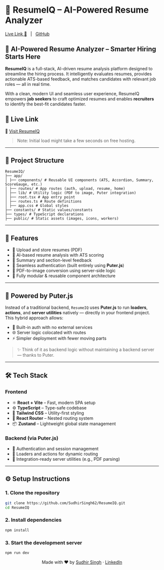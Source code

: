 # 🧠 ResumeIQ – AI-Powered Resume Analyzer

[Live Link 🔗](https://resume-iq-rho.vercel.app/) &nbsp;&nbsp;|&nbsp;&nbsp; [GitHub](https://github.com/SudhirSingh62/ResumeIQ)

## 💼 AI-Powered Resume Analyzer – Smarter Hiring Starts Here

**ResumeIQ** is a full-stack, AI-driven resume analysis platform designed to streamline the hiring process. It intelligently evaluates resumes, provides actionable ATS-based feedback, and matches candidates with relevant job roles — all in real time.

With a clean, modern UI and seamless user experience, ResumeIQ empowers **job seekers** to craft optimized resumes and enables **recruiters** to identify the best-fit candidates faster.

## 🚀 Live Link

🔗 [Visit ResumeIQ](https://resume-iq-rho.vercel.app/)

> Note: Initial load might take a few seconds on free hosting.

---

## 📂 Project Structure
```
ResumeIQ/
├── app/
│ ├── components/ # Reusable UI components (ATS, Accordion, Summary, ScoreGauge, etc.)
│ ├── routes/ # App routes (auth, upload, resume, home)
│ ├── lib/ # Utility logic (PDF to image, Puter integration)
│ ├── root.tsx # App entry point
│ ├── routes.ts # Route definitions
│ ├── app.css # Global styles
├── constants/ # Static values/constants
├── types/ # TypeScript declarations
├── public/ # Static assets (images, icons, workers)
```
---

## 🚀 Features

- 📄 Upload and store resumes (PDF)
- 🤖 AI-based resume analysis with ATS scoring
- 🧠 Summary and section-level feedback
- 🔐 Seamless authentication (built entirely using **Puter.js**)
- 💾 PDF-to-image conversion using server-side logic
- 🧩 Fully modular & reusable component architecture

---

## 🧠 Powered by Puter.js

Instead of a traditional backend, `ResumeIQ` uses **Puter.js** to run **loaders**, **actions**, and **server utilities** natively — directly in your frontend project. This hybrid approach allows:

- 🔐 Built-in auth with no external services
- 🌐 Server logic colocated with routes
- ⚡ Simpler deployment with fewer moving parts

> ✨ Think of it as backend logic without maintaining a backend server — thanks to Puter.

---

## 🛠️ Tech Stack

### Frontend
- ⚛️ **React + Vite** – Fast, modern SPA setup
- ⚙️ **TypeScript** – Type-safe codebase
- 🎨 **Tailwind CSS** – Utility-first styling
- 🧭 **React Router** – Nested routing system
- 📦 **Zustand** – Lightweight global state management

### Backend (via Puter.js)
- 🔐 Authentication and session management
- 🔄 Loaders and actions for dynamic routing
- 🧠 Integration-ready server utilities (e.g., PDF parsing)
---

## ⚙️ Setup Instructions

### 1. Clone the repository
```bash
git clone https://github.com/SudhirSingh62/ResumeIQ.git
cd ResumeIQ
```
### 2. Install dependencies
```bash
npm install
```
### 3. Start the development server
```bash
npm run dev
```
<p align="center">
  Made with ❤️ by <a href="https://github.com/SudhirSingh62">Sudhir Singh</a> · 
  <a href="https://www.linkedin.com/in/sudhir-singh-840603250/">LinkedIn</a>
</p>
